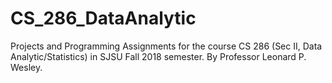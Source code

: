 # CS_286_DataAnalytic

Projects and Programming Assignments for the course CS 286 (Sec II, Data Analytic/Statistics) in SJSU Fall 2018 semester. By Professor Leonard P. Wesley.
